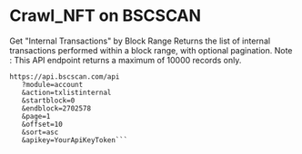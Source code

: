 # Crawl_NFT on BSCSCAN
Get "Internal Transactions" by Block Range
Returns the list of internal transactions performed within a block range, with optional pagination.
Note : This API endpoint returns a maximum of 10000 records only.
```
https://api.bscscan.com/api
   ?module=account
   &action=txlistinternal
   &startblock=0
   &endblock=2702578
   &page=1
   &offset=10
   &sort=asc
   &apikey=YourApiKeyToken```
